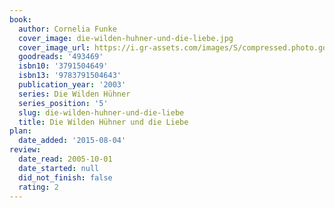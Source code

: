 ```yaml
---
book:
  author: Cornelia Funke
  cover_image: die-wilden-huhner-und-die-liebe.jpg
  cover_image_url: https://i.gr-assets.com/images/S/compressed.photo.goodreads.com/books/1424875635l/493469._SX98_.jpg
  goodreads: '493469'
  isbn10: '3791504649'
  isbn13: '9783791504643'
  publication_year: '2003'
  series: Die Wilden Hühner
  series_position: '5'
  slug: die-wilden-huhner-und-die-liebe
  title: Die Wilden Hühner und die Liebe
plan:
  date_added: '2015-08-04'
review:
  date_read: 2005-10-01
  date_started: null
  did_not_finish: false
  rating: 2
---
```


